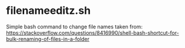 # filenameeditz.sh
Simple bash command to change file names taken from:
https://stackoverflow.com/questions/8416990/shell-bash-shortcut-for-bulk-renaming-of-files-in-a-folder
